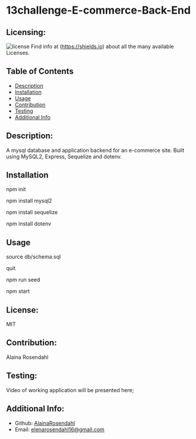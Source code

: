# 13challenge-E-commerce-Back-End
  ## Licensing:
  ![license](https://img.shields.io/badge/license-MIT-blue)
  Find info at (https://shields.io) about all the many available Licenses.
  ## Table of Contents 
  - [Description](#description)
  - [Installation](#installation)
  - [Usage](#usage)
  - [Contribution](#contribution)
  - [Testing](#testing)
  - [Additional Info](#additional-info)
  ## Description:
  A mysql database and application backend for an e-commerce site. Built using MySQL2, Express, Sequelize and dotenv.
  ## Installation
  npm init

  npm install mysql2

  npm install sequelize

  npm install dotenv
  ## Usage
  source db/schema.sql

  quit

  npm run seed

  npm start
  ## License:
  MIT
  ## Contribution:
  Alaina Rosendahl
  ## Testing:
  Video of working application will be presented here;
  
  ## Additional Info:
  - Github: [AlainaRosendahl](https://github.com/AlainaRosendahl)
  - Email: elenarosendahl16@gmail.com 